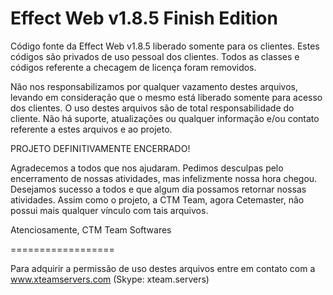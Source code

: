 Effect Web v1.8.5 Finish Edition
================

Código fonte da Effect Web v1.8.5 liberado somente para os clientes.
Estes códigos são privados de uso pessoal dos clientes.
Todos as classes e códigos referente a checagem de licença foram removidos.

Não nos responsabilizamos por qualquer vazamento destes arquivos, levando em consideração que o mesmo está liberado somente para acesso dos clientes.
O uso destes arquivos são de total responsabilidade do cliente.
Não há suporte, atualizações ou qualquer informação e/ou contato referente a estes arquivos e ao projeto.

PROJETO DEFINITIVAMENTE ENCERRADO!

Agradecemos a todos que nos ajudaram.
Pedimos desculpas pelo encerramento de nossas atividades, mas infelizmente nossa hora chegou.
Desejamos sucesso a todos e que algum dia possamos retornar nossas atividades.
Assim como o projeto, a CTM Team, agora Cetemaster, não possui mais qualquer vínculo com tais arquivos.

Atenciosamente,
CTM Team Softwares

==================

Para adquirir a permissão de uso destes arquivos entre em contato com a www.xteamservers.com (Skype: xteam.servers)
